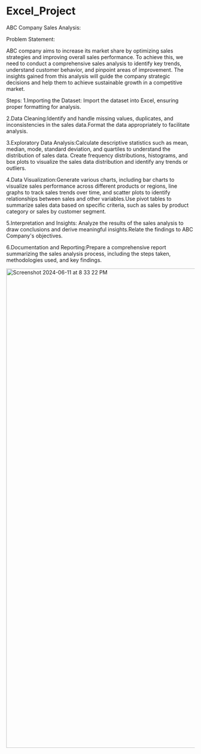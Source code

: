 # Excel_Project
ABC Company Sales Analysis:

Problem Statement:

ABC company aims to increase its market share by optimizing sales strategies and improving overall sales performance. To achieve this, we need to conduct a comprehensive sales analysis to identify key trends, understand customer behavior, and pinpoint areas of improvement. The insights gained from this analysis will guide the company strategic decisions and help them to achieve sustainable growth in a competitive market.

Steps:
1.Importing the Dataset: Import the dataset into Excel, ensuring proper formatting for analysis.
 
2.Data Cleaning:Identify and handle missing values, duplicates, and inconsistencies in the sales data.Format the data appropriately to facilitate analysis.

3.Exploratory Data Analysis:Calculate descriptive statistics such as mean, median, mode, standard deviation, and quartiles to understand the distribution of sales data. Create frequency distributions, histograms, and box plots to visualize the sales data distribution and identify any trends or outliers.

4.Data Visualization:Generate various charts, including bar charts to visualize sales performance across different products or regions, line graphs to track sales trends over time, and scatter plots to identify relationships between sales and other variables.Use pivot tables to summarize sales data based on specific criteria, such as sales by product category or sales by customer segment.

5.Interpretation and Insights: Analyze the results of the sales analysis to draw conclusions and derive meaningful insights.Relate the findings to ABC Company's objectives.

6.Documentation and Reporting:Prepare a comprehensive report summarizing the sales analysis process, including the steps taken, methodologies used, and key findings.


<img width="1283" alt="Screenshot 2024-06-11 at 8 33 22 PM" src="https://github.com/Maneeshareddy08/Excel_Project/assets/151414056/458c90e8-6ad3-4fd2-b20d-6fdf6e2a9444">
